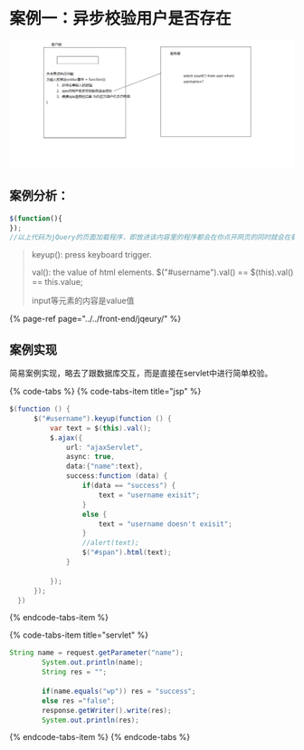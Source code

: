 # 案例一：异步校验用户是否存在

![](../../.gitbook/assets/image%20%28130%29.png)

## 案例分析：

```javascript
$(function(){
});
//以上代码为jQuery的页面加载程序，即放进该内容里的程序都会在你点开网页的同时就会在载
```

> keyup\(\): press keyboard trigger.
>
> val\(\): the value of html elements.  $\("\#username"\).val\(\) == $\(this\).val\(\) == this.value;
>
> input等元素的内容是value值

{% page-ref page="../../front-end/jqeury/" %}

## 案例实现

简易案例实现，略去了跟数据库交互，而是直接在servlet中进行简单校验。

{% code-tabs %}
{% code-tabs-item title="jsp" %}
```java
$(function () {
      $("#username").keyup(function () {
          var text = $(this).val();
          $.ajax({
              url: "ajaxServlet",
              async: true,
              data:{"name":text},
              success:function (data) {
                  if(data == "success") {
                      text = "username exisit";
                  }
                  else {
                      text = "username doesn't exisit";
                  }
                  //alert(text);
                  $("#span").html(text);
              }

          });
      });
  })

```
{% endcode-tabs-item %}

{% code-tabs-item title="servlet" %}
```java
String name = request.getParameter("name");
        System.out.println(name);
        String res = "";

        if(name.equals("wp")) res = "success";
        else res ="false";
        response.getWriter().write(res);
        System.out.println(res);
```
{% endcode-tabs-item %}
{% endcode-tabs %}


